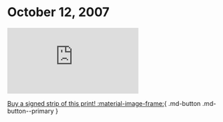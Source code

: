 # October 12, 2007

![](https://www.achewood.com/comic.php?date=10122007)

[Buy a signed strip of this print! :material-image-frame:](https://achewood-holiday-pop-up.myshopify.com/products/strip#10122007){ .md-button .md-button--primary }
